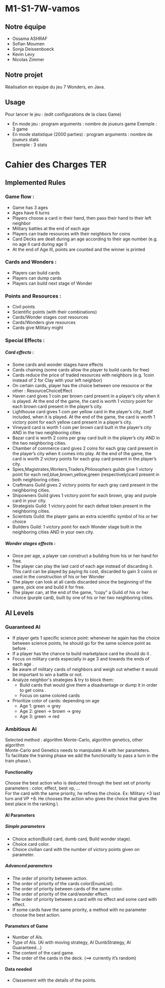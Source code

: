 # M1-S1-7W-vamos

## Notre équipe
- Ossama ASHRAF
- Sofian Moumen
- Sonja Deissenboeck
- Kevin Levy
- Nicolas Zimmer

## Notre projet
Réalisation en équipe du jeu 7 Wonders, en Java.

## Usage
Pour lancer le jeu : (edit configurations de la class Game)
- En mode jeu : program arguments : nombre de joueurs game 
Exemple : 3 game
- En mode statistique (2000 parties) : program arguments : nombre de joueurs stats  
Exemple : 3 stats
 
# Cahier des Charges TER
## Implemented Rules
### Game flow :
 - Game has 3 ages
 - Ages have 6 turns
 - Players choose a card in their hand, then pass their hand to their left neighbor
 - Military battles at the end of each age
 - Players can trade resources with their neighbors for coins
 - Card Decks are dealt during an age according to their age number (e.g. no age II card during age I)
 - At the end of Age III, points are counted and the winner is printed

### Cards and Wonders :
 - Players can build cards
 - Players can dump cards
 - Players can build next stage of Wonder

### Points and Resources :
- Civil points
- Scientific points (with their combinations)
- Cards/Wonder stages cost resources
- Cards/Wonders give resources
- Cards give Military might

### Special Effects :
##### Card effects :
- Some cards and wonder stages have effects
- Cards chaining (some cards allow the player to build cards for free)
- Cards reduce the price of traded resources with neighbors (e.g. 1coin instead of 2 for Clay with your left neighbor)
- On certain cards, player has the choice between one resource or the other : ResourceChoiceEffect
- Haven card gives 1 coin per brown card present in a player’s city when it is played. At the end of the game, the card is worth 1 victory point for each brown card present in the player’s city.
- Lighthouse card gives 1 coin per yellow card in the player’s city, itself included, when it is played. At the end of the game, the card is worth 1 victory point for each yellow card present in a player’s city.
- Vineyard card is worth 1 coin per brown card built in the player’s city AND in the two neighboring cities
- Bazar card is worth 2 coins per gray card built in the player’s city AND in the two neighboring cities.
- Chamber of commerce card gives 2 coins for each gray card present in the player’s city when it comes into play. At the end of the game, the card is worth 2 victory points for each gray card present in the player’s city.
- Spies,Magistrates,Workers,Traders,Philosophers guilds give 1 victory point for each red,blue,brown,yellow,green (respectively)card present in both neighboring cities.
- Craftmans Guild gives 2 victory points for each gray card present in the neighboring cities.
- Shipowners Guild gives 1 victory point for each brown, gray and purple card in your city.
- Strategists Guild: 1 victory point for each defeat token present in the neighboring cities.
- Scientists Guild: the player gains an extra scientific symbol of his or her choice
- Builders Guild: 1 victory point for each Wonder stage built in the neighboring cities AND in your own city.
##### Wonder stages effects :
- Once per age, a player can construct a building from his or her hand for free.
- The player can play the last card of each age instead of discarding it. This card can be played by paying its cost, discarded to gain 3 coins or used in the construction of his or her Wonder
- The player can look at all cards discarded since the beginning of the game, pick one and build it for free.
- The player can, at the end of the game, “copy” a Guild of his or her choice (purple card), built by one of his or her two neighboring cities.

## AI Levels
### Guaranteed AI
- If player gets 1 specific science point: whenever he again has the choice between science points, he should go for the same science point as before .
- If a player has the chance to build marketplace card he should do it .
- Focus on military cards especially in age 3 and towards the ends of each age .
- Be aware of military cards of neighbors and weigh out whether it would be important to win a battle or not.
- Analyze neighbor's strategies & try to block them:
  - Build cards that would give them a disadvantage or dump it in order to get coins .     
  - Focus on same colored cards
- Prioritize color of cards: depending on age
  - Age 1: green -> grey
  - Age 2: green -> brown -> grey
  - Age 3: green -> red

### Ambitious AI 
Selected method : algorithm Monte-Carlo, algorithm genetics, other algorithm\
Monte-Carlo and Genetics needs to manipulate AI with her parameters.\
To facilitate the training phase we add the functionality to pass a turn in the train phase.\
#### Functionality
Choose the best action who is deducted through the best set of priority parameters : color, effect, best vp, ...\
For the card with the same priority, he refines the choice. Ex: Military +3 last turn and VP +8. He chooses the action who gives the choice that gives the best place in the ranking.\

#### AI Parameters
##### Simple parameters
- Choice action(Build card, dumb card, Build wonder stage).
- Choice card color.
- Choice civilian card with the number of victory points given on parameter.
##### Advanced parameters
- The order of priority between action.
- The order of priority of the cards color(EnumList<CardColor>).
- The order of priority between cards of the same color.
- The order of priority of the card/wonder effect.
- The order of priority between a card with no effect and some card with effect.
- If some cards have the same priority, a method with no parameter choose the best action.
 
#### Parameters of Game
- Number of AIs.
- Type of AIs. (AI with moving strategy, AI DumbStrategy, AI Guaranteed…)
- The content of the card game.
- The order of the cards in the deck. (==> currently it’s random)
#### Data needed
- Classement with the details of the points.
